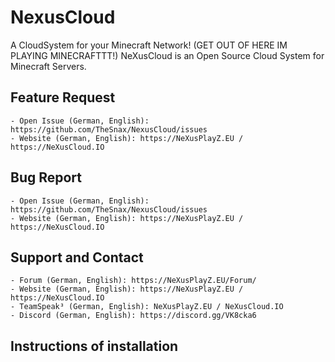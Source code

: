 # NexusCloud
A CloudSystem for your Minecraft Network! (GET OUT OF HERE IM PLAYING MINECRAFTTT!)
NeXusCloud is an Open Source Cloud System for Minecraft Servers.

## Feature Request
    - Open Issue (German, English): https://github.com/TheSnax/NexusCloud/issues
    - Website (German, English): https://NeXusPlayZ.EU / https://NeXusCloud.IO
    
## Bug Report
    - Open Issue (German, English): https://github.com/TheSnax/NexusCloud/issues
    - Website (German, English): https://NeXusPlayZ.EU / https://NeXusCloud.IO
    
## Support and Contact
    - Forum (German, English): https://NeXusPlayZ.EU/Forum/
    - Website (German, English): https://NeXusPlayZ.EU / https://NeXusCloud.IO
    - TeamSpeak³ (German, English): NeXusPlayZ.EU / NeXusCloud.IO
    - Discord (German, English): https://discord.gg/VK8cka6

## Instructions of installation
  

